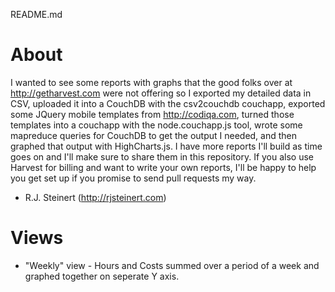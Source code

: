 README.md

# About

I wanted to see some reports with graphs that the good folks over at http://getharvest.com were not offering so I exported my detailed data in CSV, uploaded it into a CouchDB with the csv2couchdb couchapp, exported some JQuery mobile templates from http://codiqa.com, turned those templates into a couchapp with the node.couchapp.js tool, wrote some mapreduce queries for CouchDB to get the output I needed, and then graphed that output with HighCharts.js.  I have more reports I'll build as time goes on and I'll make sure to share them in this repository.  If you also use Harvest for billing and want to write your own reports, I'll be happy to help you get set up if you promise to send pull requests my way.

- R.J. Steinert (http://rjsteinert.com)

# Views

- "Weekly" view - Hours and Costs summed over a period of a week and graphed together on seperate Y axis.